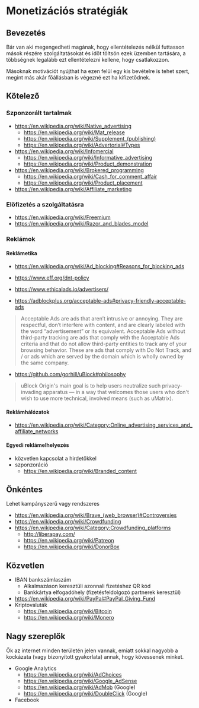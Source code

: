 # Monetizációs stratégiák

## Bevezetés

Bár van aki megengedheti magának, hogy ellentételezés nélkül futtasson mások részére szolgáltatásokat és időt töltsön ezek üzemben tartására, a többségnek legalább ezt ellentételezni kellene, hogy csatlakozzon.

Másoknak motivációt nyújthat ha ezen felül egy kis bevételre is tehet szert, megint más akár főállásban is végezné ezt ha kifizetődnek.

## Kötelező

### Szponzorált tartalmak

* https://en.wikipedia.org/wiki/Native_advertising
  * https://en.wikipedia.org/wiki/Mat_release
  * https://en.wikipedia.org/wiki/Supplement_(publishing)
  * https://en.wikipedia.org/wiki/Advertorial#Types
* https://en.wikipedia.org/wiki/Infomercial
  * https://en.wikipedia.org/wiki/Informative_advertising
  * https://en.wikipedia.org/wiki/Product_demonstration
* https://en.wikipedia.org/wiki/Brokered_programming
  * https://en.wikipedia.org/wiki/Cash_for_comment_affair
  * https://en.wikipedia.org/wiki/Product_placement
* https://en.wikipedia.org/wiki/Affiliate_marketing

### Előfizetés a szolgáltatásra

* https://en.wikipedia.org/wiki/Freemium
* https://en.wikipedia.org/wiki/Razor_and_blades_model

### Reklámok

#### Reklámetika

* https://en.wikipedia.org/wiki/Ad_blocking#Reasons_for_blocking_ads
* https://www.eff.org/dnt-policy
* https://www.ethicalads.io/advertisers/

* https://adblockplus.org/acceptable-ads#privacy-friendly-acceptable-ads

> Acceptable Ads are ads that aren’t intrusive or annoying. They are respectful, don’t interfere with content, and are clearly labeled with the word “advertisement” or its equivalent.
> Acceptable Ads without third-party tracking are ads that comply with the Acceptable Ads criteria and that do not allow third-party entities to track any of your browsing behavior. These are ads that comply with Do Not Track, and / or ads which are served by the domain which is wholly owned by the same company.

* https://github.com/gorhill/uBlock#philosophy

> uBlock Origin's main goal is to help users neutralize such privacy-invading apparatus — in a way that welcomes those users who don't wish to use more technical, involved means (such as uMatrix).

#### Reklámhálózatok

* https://en.wikipedia.org/wiki/Category:Online_advertising_services_and_affiliate_networks

#### Egyedi reklámelhelyezés

* közvetlen kapcsolat a hirdetőkkel
* szponzoráció
  * https://en.wikipedia.org/wiki/Branded_content

## Önkéntes

Lehet kampányszerű vagy rendszeres

* https://en.wikipedia.org/wiki/Brave_(web_browser)#Controversies
* https://en.wikipedia.org/wiki/Crowdfunding
* https://en.wikipedia.org/wiki/Category:Crowdfunding_platforms
  * http://liberapay.com/
  * https://en.wikipedia.org/wiki/Patreon
  * https://en.wikipedia.org/wiki/DonorBox

## Közvetlen

* IBAN bankszámlaszám
  * Alkalmazáson keresztüli azonnali fizetéshez QR kód
  * Bankkártya elfogadóhely (fizetésfeldolgozó partnerek keresztül)
* https://en.wikipedia.org/wiki/PayPal#PayPal_Giving_Fund
* Kriptovaluták
  * https://en.wikipedia.org/wiki/Bitcoin
  * https://en.wikipedia.org/wiki/Monero

## Nagy szereplők

Ők az internet minden területén jelen vannak, emiatt sokkal nagyobb a kockázata (vagy bizonyított gyakorlata) annak, hogy kövessenek minket.

* Google Analytics
  * https://en.wikipedia.org/wiki/AdChoices
  * https://en.wikipedia.org/wiki/Google_AdSense
  * https://en.wikipedia.org/wiki/AdMob (Google)
  * https://en.wikipedia.org/wiki/DoubleClick (Google)
* Facebook
